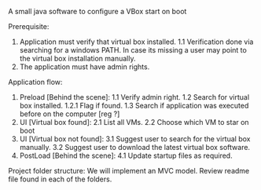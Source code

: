 A small java software to configure a VBox start on boot

Prerequisite:
1. Application must verify that virtual box installed.
1.1	Verification done via searching for a windows PATH. In case its missing a user may point to the virtual box installation manually.
2. The application must have admin rights.

Application flow:
1. Preload [Behind the scene]:
	1.1 Verify admin right.
	1.2	Search for virtual box installed.
		1.2.1	Flag if found.
	1.3	Search if application was executed before on the computer [reg ?]
2.	UI [Virtual box found]:
	2.1	List all VMs.
	2.2	Choose which VM to star on boot
3.	UI [Virtual box not found]:
	3.1	Suggest user to search for the virtual box manually.
	3.2	Suggest user to download the latest virtual box software.
4.	PostLoad [Behind the scene]:
	4.1	Update startup files as required.
	
	
Project folder structure:
We will implement an MVC model. Review readme file found in each of the folders. 
